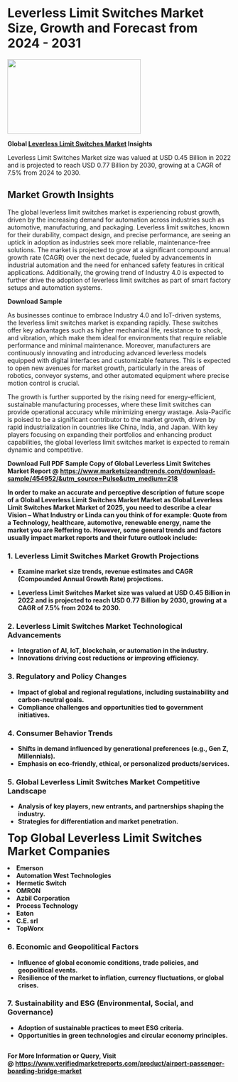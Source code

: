 <H1>Leverless Limit Switches Market Size, Growth and Forecast from 2024 - 2031</H1><img class="aligncenter size-medium wp-image-584254" src="https://thirdeyenews.in/wp-content/uploads/2024/09/Global-Market-Research-300x168.jpeg" alt="" width="300" height="168" /><p><strong>Global&nbsp;<a href="https://www.marketsizeandtrends.com/download-sample/454952/&amp;utm_source=Pulse&amp;utm_medium=218">Leverless Limit Switches Market</a> Insights</strong></p><p>Leverless Limit Switches Market size was valued at USD 0.45 Billion in 2022 and is projected to reach USD 0.77 Billion by 2030, growing at a CAGR of 7.5% from 2024 to 2030.</p><p><h2>Market Growth Insights</h2> <p>The global leverless limit switches market is experiencing robust growth, driven by the increasing demand for automation across industries such as automotive, manufacturing, and packaging. Leverless limit switches, known for their durability, compact design, and precise performance, are seeing an uptick in adoption as industries seek more reliable, maintenance-free solutions. The market is projected to grow at a significant compound annual growth rate (CAGR) over the next decade, fueled by advancements in industrial automation and the need for enhanced safety features in critical applications. Additionally, the growing trend of Industry 4.0 is expected to further drive the adoption of leverless limit switches as part of smart factory setups and automation systems.</p> <p><strong>Download Sample</strong></p> <p>As businesses continue to embrace Industry 4.0 and IoT-driven systems, the leverless limit switches market is expanding rapidly. These switches offer key advantages such as higher mechanical life, resistance to shock, and vibration, which make them ideal for environments that require reliable performance and minimal maintenance. Moreover, manufacturers are continuously innovating and introducing advanced leverless models equipped with digital interfaces and customizable features. This is expected to open new avenues for market growth, particularly in the areas of robotics, conveyor systems, and other automated equipment where precise motion control is crucial.</p> <p>The growth is further supported by the rising need for energy-efficient, sustainable manufacturing processes, where these limit switches can provide operational accuracy while minimizing energy wastage. Asia-Pacific is poised to be a significant contributor to the market growth, driven by rapid industrialization in countries like China, India, and Japan. With key players focusing on expanding their portfolios and enhancing product capabilities, the global leverless limit switches market is expected to remain dynamic and competitive.</p> <p><strong></p><p><span class=""><strong>Download Full PDF Sample Copy of Global Leverless Limit Switches Market Report</strong> @ <a href="https://www.marketsizeandtrends.com/download-sample/454952/&amp;utm_source=Pulse&amp;utm_medium=218" target="_blank">https://www.marketsizeandtrends.com/download-sample/454952/&amp;utm_source=Pulse&amp;utm_medium=218</a></span></p><p>In order to make an accurate and perceptive description of future scope of a Global&nbsp;Leverless Limit Switches Market Market as Global&nbsp;Leverless Limit Switches Market Market of 2025, you need to describe a clear Vision &ndash; What Industry or Linda can you think of for example: Quote from a Technology, healthcare, automotive, renewable energy, name the market you are Reffering to. However, some general trends and factors usually impact market reports and their future outlook include:</p><h3>1.&nbsp;<strong>Leverless Limit Switches Market Growth Projections</strong></h3><ul><li>Examine market size trends, revenue estimates and CAGR (Compounded Annual Growth Rate) projections.</li><li><p>Leverless Limit Switches Market size was valued at USD 0.45 Billion in 2022 and is projected to reach USD 0.77 Billion by 2030, growing at a CAGR of 7.5% from 2024 to 2030.</p></li></ul><h3>2.&nbsp;<strong>Leverless Limit Switches Market Technological Advancements</strong></h3><ul><li>Integration of AI, IoT, blockchain, or automation in the industry.</li><li>Innovations driving cost reductions or improving efficiency.</li></ul><h3>3.&nbsp;<strong>Regulatory and Policy Changes</strong></h3><ul><li>Impact of global and regional regulations, including sustainability and carbon-neutral goals.</li><li>Compliance challenges and opportunities tied to government initiatives.</li></ul><h3>4.&nbsp;<strong>Consumer Behavior Trends</strong></h3><ul><li>Shifts in demand influenced by generational preferences (e.g., Gen Z, Millennials).</li><li>Emphasis on eco-friendly, ethical, or personalized products/services.</li></ul><h3>5.&nbsp;<strong>Global Leverless Limit Switches Market Competitive Landscape</strong></h3><ul><li>Analysis of key players, new entrants, and partnerships shaping the industry.</li><li>Strategies for differentiation and market penetration.</li></ul><p data-pm-slice="1 1 []"><span style="color: inherit; font-family: inherit; font-size: 25px;">Top Global Leverless Limit Switches Market Companies</span></p><div class="" data-test-id=""><p><li>Emerson</li><li> Automation West Technologies</li><li> Hermetic Switch</li><li> OMRON</li><li> Azbil Corporation</li><li> Process Technology</li><li> Eaton</li><li> C.E. srl</li><li> TopWorx</li></p></div><h3>6.&nbsp;<strong>Economic and Geopolitical Factors</strong></h3><ul><li>Influence of global economic conditions, trade policies, and geopolitical events.</li><li>Resilience of the market to inflation, currency fluctuations, or global crises.</li></ul><h3>7.&nbsp;<strong>Sustainability and ESG (Environmental, Social, and Governance)</strong></h3><ul><li>Adoption of sustainable practices to meet ESG criteria.</li><li>Opportunities in green technologies and circular economy principles.</li></ul><h2><strong style="font-size: 14px;">For More Information or Query, Visit @&nbsp;</strong><a style="background-color: #ffffff; font-size: 14px;" href="https://www.marketsizeandtrends.com/report/leverless-limit-switches-market/" target="_blank">https://www.verifiedmarketreports.com/product/airport-passenger-boarding-bridge-market</a></h2>
